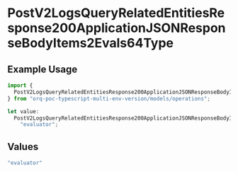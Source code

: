 # PostV2LogsQueryRelatedEntitiesResponse200ApplicationJSONResponseBodyItems2Evals64Type

## Example Usage

```typescript
import {
  PostV2LogsQueryRelatedEntitiesResponse200ApplicationJSONResponseBodyItems2Evals64Type,
} from "orq-poc-typescript-multi-env-version/models/operations";

let value:
  PostV2LogsQueryRelatedEntitiesResponse200ApplicationJSONResponseBodyItems2Evals64Type =
    "evaluator";
```

## Values

```typescript
"evaluator"
```
